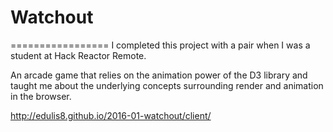 # Watchout
=================
I completed this project with a pair when I was a student at Hack Reactor Remote.

An arcade game that relies on the animation power of the D3 library and taught me about the underlying concepts surrounding render and animation in the browser.





http://edulis8.github.io/2016-01-watchout/client/
